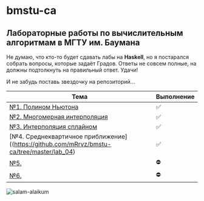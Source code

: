 # bmstu-ca
## Лабораторные работы по вычислительным алгоритмам в МГТУ им. Баумана 

Не думаю, что кто-то будет сдавать лабы на **Haskell**, но я постарался собрать вопросы, которые задаёт Градов. Ответы не совсем полные, на должны подтолкнуть на правильный ответ. Удачи!

И не забудь поставь звездочку на репозиторий...

| Тема  | Выполнение |
| ------ | ------ |
| [№1. Полином Ньютона](https://github.com/mRrvz/bmstu-ca/tree/master/lab_01) | ✅ |
| [№2. Многомерная интерполяция](https://github.com/mRrvz/bmstu-ca/tree/master/lab_02) | ✅ |
| [№3. Интерполяция сплайном](https://github.com/mRrvz/bmstu-ca/tree/master/lab_03) | ✅ |
| [№4. Среднеквартичное приближение]((https://github.com/mRrvz/bmstu-ca/tree/master/lab_04)  | ✅ |
| [№5.](https://github.com/mRrvz/bmstu-ca/tree/master/lab_05) | ⛔ |
| [№6.](https://github.com/mRrvz/bmstu-ca/tree/master/lab_06) | ⛔ |



![salam-alaikum](https://sun9-71.userapi.com/c857320/v857320873/bfa9d/iNMsusvU9xQ.jpg)
